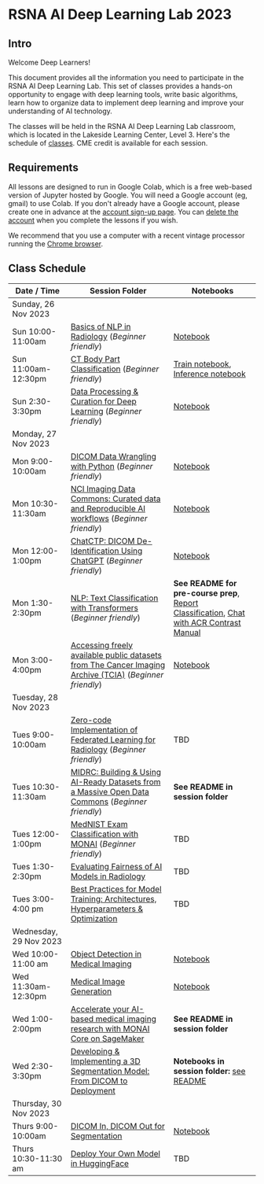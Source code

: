 # RSNA AI Deep Learning Lab 2023

## Intro

Welcome Deep Learners!  

This document provides all the information you need to participate in the RSNA AI Deep Learning Lab. This set of classes provides a hands-on opportunity to engage with deep learning tools, write basic algorithms, learn how to organize data to implement deep learning and improve your understanding of AI technology. 

The classes will be held in the RSNA AI Deep Learning Lab classroom, which is located in the Lakeside Learning Center, Level 3. Here's the schedule of [classes](#class-schedule). CME credit is available for each session.


## Requirements

All lessons are designed to run in Google Colab, which is a free web-based version of Jupyter hosted by Google. You will need a Google account (eg, gmail) to use Colab. If you don't already have a Google account, please create one in advance at the [account sign-up page](https://accounts.google.com/signup/v2/webcreateaccount?flowName=GlifWebSignIn&flowEntry=SignUp). You can [delete the account](https://support.google.com/accounts/answer/32046?hl=en) when you complete the lessons if you wish. 

We recommend that you use a computer with a recent vintage processor running the [Chrome browser](https://www.google.com/chrome/). 


## Class Schedule

| Date / Time | Session Folder | Notebooks |
| --- | --- | --- |
| Sunday, 26 Nov 2023 |
| Sun 10:00-11:00am | [Basics of NLP in Radiology](https://github.com/RSNA/AI-Deep-Learning-Lab-2023/tree/main/sessions/nlp-basics) (_Beginner friendly_) | [Notebook](https://github.com/RSNA/AI-Deep-Learning-Lab-2023/blob/main/sessions/nlp-basics/DLL52_Basics_NLP_Radiology.ipynb) |
| Sun 11:00am-12:30pm | [CT Body Part Classification](https://github.com/RSNA/AI-Deep-Learning-Lab-2023/tree/main/sessions/ct-body-part) (_Beginner friendly_) | [Train notebook](https://github.com/RSNA/AI-Deep-Learning-Lab-2023/blob/main/sessions/ct-body-part/train.ipynb), [Inference notebook](https://github.com/RSNA/AI-Deep-Learning-Lab-2023/blob/main/sessions/ct-body-part/inference.ipynb) |
| Sun 2:30-3:30pm | [Data Processing & Curation for Deep Learning](https://github.com/RSNA/AI-Deep-Learning-Lab-2023/tree/main/sessions/data-curation) (_Beginner friendly_) | [Notebook](https://github.com/RSNA/AI-Deep-Learning-Lab-2023/blob/main/sessions/data-curation/RSNA23_DLL_Data_Processing_Curation_for_Deep_Learning.ipynb) |
| Monday, 27 Nov 2023 |
| Mon 9:00-10:00am | [DICOM Data Wrangling with Python](https://github.com/RSNA/AI-Deep-Learning-Lab-2023/tree/main/sessions/dicom-wrangling) (_Beginner friendly_) | [Notebook](https://github.com/RSNA/AI-Deep-Learning-Lab-2023/blob/main/sessions/dicom-wrangling/RSNA2023_10_22DataWranglingRSNA16.ipynb) |
| Mon 10:30-11:30am | [NCI Imaging Data Commons: Curated data and Reproducible AI workflows](https://github.com/RSNA/AI-Deep-Learning-Lab-2023/tree/main/sessions/idc) (_Beginner friendly_) | [Notebook](https://github.com/ImagingDataCommons/IDC-Tutorials/blob/master/notebooks/labs/idc_rsna2023.ipynb) |
| Mon 12:00-1:00pm | [ChatCTP: DICOM De-Identification Using ChatGPT](https://github.com/georgezero/rsna23-chatctp-dicom-deid-using-chatgpt/) (_Beginner friendly_) | [Notebook](https://ai.skp.one/rsna23-deid-dll-colab-notebook) |
| Mon 1:30-2:30pm | [NLP: Text Classification with Transformers](https://github.com/RSNA/AI-Deep-Learning-Lab-2023/tree/main/sessions/nlp-text-classification) (_Beginner friendly_) | **See README for pre-course prep**, [Report Classification](https://github.com/RSNA/AI-Deep-Learning-Lab-2023/blob/main/sessions/nlp-text-classification/RSNA23_llama_cpp_report_labeling.ipynb), [Chat with ACR Contrast Manual](https://github.com/RSNA/AI-Deep-Learning-Lab-2023/blob/main/sessions/nlp-text-classification/RSNA23_ACR_contrast_manual_chat.ipynb) |
| Mon 3:00-4:00pm | [Accessing freely available public datasets from The Cancer Imaging Archive (TCIA)](https://github.com/RSNA/AI-Deep-Learning-Lab-2023/tree/main/sessions/tcia) (_Beginner friendly_) | [Notebook](https://github.com/RSNA/AI-Deep-Learning-Lab-2023/blob/main/sessions/tcia/TCIA_RSNA_Deep_Learning_Lab_2023.ipynb) |
| Tuesday, 28 Nov 2023 |
| Tues 9:00-10:00am | [Zero-code Implementation of Federated Learning for Radiology]() (_Beginner friendly_) | TBD |
| Tues 10:30-11:30am | [MIDRC: Building & Using AI-Ready Datasets from a Massive Open Data Commons](https://github.com/RSNA/AI-Deep-Learning-Lab-2023/tree/main/sessions/midrc) (_Beginner friendly_) | **See README in session folder** |
| Tues 12:00-1:00pm | [MedNIST Exam Classification with MONAI](https://github.com/RSNA/AI-Deep-Learning-Lab-2023/tree/main/sessions/mednist-monai) (_Beginner friendly_) | TBD |
| Tues 1:30-2:30pm | [Evaluating Fairness of AI Models in Radiology]() | TBD |
| Tues 3:00-4:00 pm | [Best Practices for Model Training: Architectures, Hyperparameters & Optimization](https://github.com/RSNA/AI-Deep-Learning-Lab-2023/tree/main/sessions/best-practices-training) | TBD |
| Wednesday, 29 Nov 2023 |
| Wed 10:00-11:00 am | [Object Detection in Medical Imaging](https://github.com/RSNA/AI-Deep-Learning-Lab-2023/tree/main/sessions/object-detection) | [Notebook](https://github.com/RSNA/AI-Deep-Learning-Lab-2023/blob/main/sessions/object-detection/YOLO_RSNA2023.pdf) |
| Wed 11:30am-12:30pm | [Medical Image Generation](https://github.com/RSNA/AI-Deep-Learning-Lab-2023/tree/main/sessions/image-generation) | [Notebook](https://github.com/RSNA/AI-Deep-Learning-Lab-2023/blob/main/sessions/image-generation/RSNA2023_DLL_DDPM.ipynb) |
| Wed 1:00-2:00pm | [Accelerate your AI-based medical imaging research with MONAI Core on SageMaker](https://github.com/RSNA/AI-Deep-Learning-Lab-2023/tree/main/sessions/monai-sagemaker) | **See README in session folder** |
| Wed 2:30-3:30pm | [Developing & Implementing a 3D Segmentation Model: From DICOM to Deployment](https://github.com/RSNA/AI-Deep-Learning-Lab-2023/tree/main/sessions/3d-seg) | **Notebooks in session folder:** [see README](https://github.com/RSNA/AI-Deep-Learning-Lab-2023/tree/main/sessions/3d-seg) |
| Thursday, 30 Nov 2023 |
| Thurs 9:00-10:00am | [DICOM In, DICOM Out for Segmentation](https://github.com/RSNA/AI-Deep-Learning-Lab-2023/tree/main/sessions/dicom-seg) | [Notebook](https://github.com/RSNA/AI-Deep-Learning-Lab-2023/blob/main/sessions/dicom-seg/RSNA_2021_DICOM_IN_DICOM_OUT_Segmentation.ipynb) |
| Thurs 10:30-11:30 am | [Deploy Your Own Model in HuggingFace]() | TBD |

